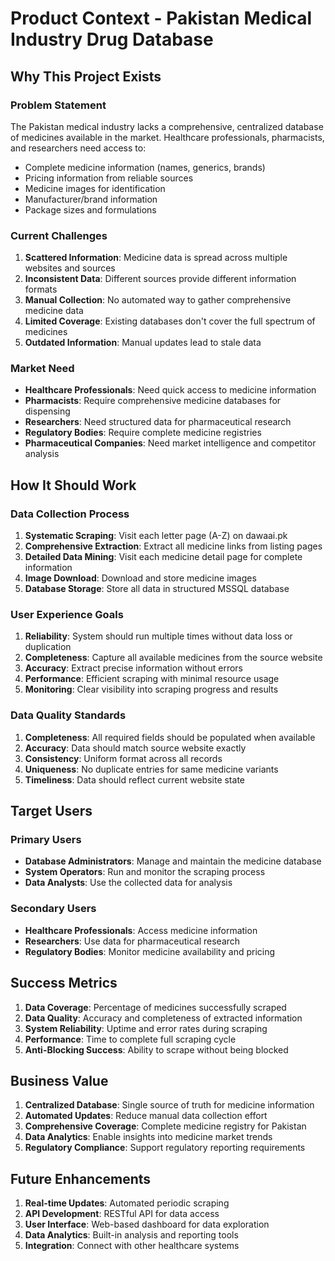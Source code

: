# Product Context - Pakistan Medical Industry Drug Database

## Why This Project Exists

### Problem Statement
The Pakistan medical industry lacks a comprehensive, centralized database of medicines available in the market. Healthcare professionals, pharmacists, and researchers need access to:
- Complete medicine information (names, generics, brands)
- Pricing information from reliable sources
- Medicine images for identification
- Manufacturer/brand information
- Package sizes and formulations

### Current Challenges
1. **Scattered Information**: Medicine data is spread across multiple websites and sources
2. **Inconsistent Data**: Different sources provide different information formats
3. **Manual Collection**: No automated way to gather comprehensive medicine data
4. **Limited Coverage**: Existing databases don't cover the full spectrum of medicines
5. **Outdated Information**: Manual updates lead to stale data

### Market Need
- **Healthcare Professionals**: Need quick access to medicine information
- **Pharmacists**: Require comprehensive medicine databases for dispensing
- **Researchers**: Need structured data for pharmaceutical research
- **Regulatory Bodies**: Require complete medicine registries
- **Pharmaceutical Companies**: Need market intelligence and competitor analysis

## How It Should Work

### Data Collection Process
1. **Systematic Scraping**: Visit each letter page (A-Z) on dawaai.pk
2. **Comprehensive Extraction**: Extract all medicine links from listing pages
3. **Detailed Data Mining**: Visit each medicine detail page for complete information
4. **Image Download**: Download and store medicine images
5. **Database Storage**: Store all data in structured MSSQL database

### User Experience Goals
1. **Reliability**: System should run multiple times without data loss or duplication
2. **Completeness**: Capture all available medicines from the source website
3. **Accuracy**: Extract precise information without errors
4. **Performance**: Efficient scraping with minimal resource usage
5. **Monitoring**: Clear visibility into scraping progress and results

### Data Quality Standards
1. **Completeness**: All required fields should be populated when available
2. **Accuracy**: Data should match source website exactly
3. **Consistency**: Uniform format across all records
4. **Uniqueness**: No duplicate entries for same medicine variants
5. **Timeliness**: Data should reflect current website state

## Target Users

### Primary Users
- **Database Administrators**: Manage and maintain the medicine database
- **System Operators**: Run and monitor the scraping process
- **Data Analysts**: Use the collected data for analysis

### Secondary Users
- **Healthcare Professionals**: Access medicine information
- **Researchers**: Use data for pharmaceutical research
- **Regulatory Bodies**: Monitor medicine availability and pricing

## Success Metrics
1. **Data Coverage**: Percentage of medicines successfully scraped
2. **Data Quality**: Accuracy and completeness of extracted information
3. **System Reliability**: Uptime and error rates during scraping
4. **Performance**: Time to complete full scraping cycle
5. **Anti-Blocking Success**: Ability to scrape without being blocked

## Business Value
1. **Centralized Database**: Single source of truth for medicine information
2. **Automated Updates**: Reduce manual data collection effort
3. **Comprehensive Coverage**: Complete medicine registry for Pakistan
4. **Data Analytics**: Enable insights into medicine market trends
5. **Regulatory Compliance**: Support regulatory reporting requirements

## Future Enhancements
1. **Real-time Updates**: Automated periodic scraping
2. **API Development**: RESTful API for data access
3. **User Interface**: Web-based dashboard for data exploration
4. **Data Analytics**: Built-in analysis and reporting tools
5. **Integration**: Connect with other healthcare systems 